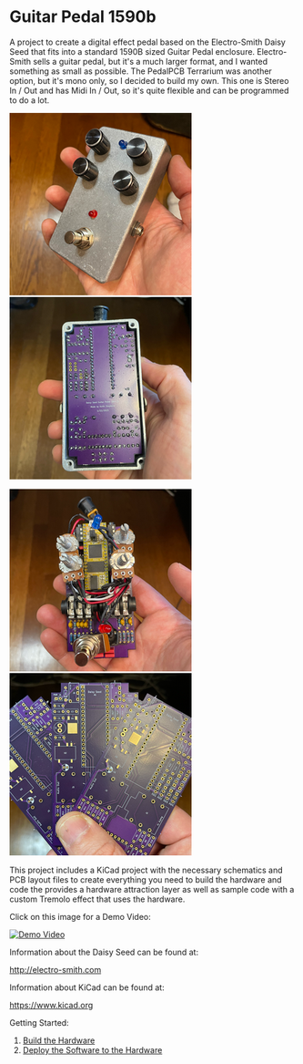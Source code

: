 # Guitar Pedal 1590b
A project to create a digital effect pedal based on the Electro-Smith Daisy Seed that fits into a standard 1590B sized Guitar Pedal enclosure. Electro-Smith sells a guitar pedal, but it's a much larger format, and I wanted something as small as possible.  The PedalPCB Terrarium was another option, but it's mono only, so I decided to build my own.  This one is Stereo In / Out and has Midi In / Out, so it's quite flexible and can be programmed to do a lot.

![FinalProduct](docs/images/FinalProduct.png) ![Backside](docs/images/Backside.png)

![CircuitBoard](docs/images/CircuitBoard.png) ![PCBs](docs/images/PCBs.png)

This project includes a KiCad project with the necessary schematics and PCB layout files to create everything you need to build the hardware and code the provides a hardware attraction layer as well as sample code with a custom Tremolo effect that uses the hardware.

Click on this image for a Demo Video:

[![Demo Video](https://img.youtube.com/vi/gWRPFADz1Wg/0.jpg)](https://www.youtube.com/watch?v=gWRPFADz1Wg)

Information about the Daisy Seed can be found at:

http://electro-smith.com

Information about KiCad can be found at:

https://www.kicad.org

Getting Started:

1. [Build the Hardware](docs/README.md)
2. [Deploy the Software to the Hardware](src/README.md)

